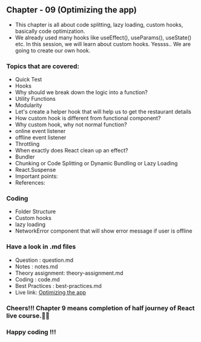 ## Chapter - 09 (Optimizing the app)

- This chapter is all about code splitting, lazy loading, custom hooks, basically code optimization.
- We already used many hooks like useEffect(), useParams(), useState() etc. In this session, we will learn about custom hooks. Yessss..
We are going to create our own hook.
### Topics that are covered:
- Quick Test
-  Hooks
-  Why should we break down the logic into a function?
-  Utility Functions
-  Modularity
-  Let's create a helper hook that will help us to get the restaurant details
-  How custom hook is different from functional component?
-  Why custom hook, why not normal function?
-  online event listener
-  offline event listener
-  Throttling
-  When exactly does React clean up an effect?
-  Bundler
-  Chunking or Code Splitting or Dynamic Bundling or Lazy Loading
-  React.Suspense
-  Important points:
-  References:
### Coding 
- Folder Structure
- Custom hooks 
- lazy loading
- NetworkError component that will show error message if user is offline
### Have a look in .md files
- Question : question.md
- Notes : notes.md
- Theory assignment: theory-assignment.md
- Coding : code.md
- Best Practices : best-practices.md
- Live link: [Optimizing the app](https://class-9-optimizing-the-app.netlify.app/)

### Cheers!!! Chapter 9 means completion of half journey of React live course.🥳🥳
### Happy coding !!!


